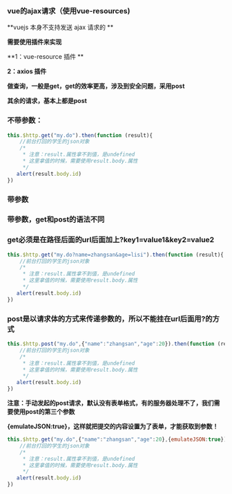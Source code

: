 ### vue的ajax请求（使用vue-resources)



**vuejs 本身不支持发送 ajax 请求的 **

**需要使用插件来实现**

**1：vue-resource 插件 **

**2：axios 插件**



**做查询，一般是get，get的效率更高，涉及到安全问题，采用post**

**其余的请求，基本上都是post**



### 不带参数：

```js
this.$http.get("my.do").then(function (result){
    //前台打回的学生的json对象
    /*
     * 注意：result.属性拿不到值，是undefined
     * 这里拿值的时候，需要使用result.body.属性
     */
   alert(result.body.id)
})
```



### 带参数

### 带参数，get和post的语法不同



### get必须是在路径后面的url后面加上?key1=value1&key2=value2

```js
this.$http.get("my.do?name=zhangsan&age=lisi").then(function (result){
    //前台打回的学生的json对象
    /*
     * 注意：result.属性拿不到值，是undefined
     * 这里拿值的时候，需要使用result.body.属性
     */
   alert(result.body.id)
})
```



### post是以请求体的方式来传递参数的，所以不能挂在url后面用?的方式

```js
this.$http.post("my.do",{"name":"zhangsan","age":20}).then(function (result){
    //前台打回的学生的json对象
    /*
     * 注意：result.属性拿不到值，是undefined
     * 这里拿值的时候，需要使用result.body.属性
     */
   alert(result.body.id)
})
```



**注意：手动发起的post请求，默认没有表单格式，有的服务器处理不了，我们需要使用post的第三个参数**

**{emulateJSON:true}，这样就把提交的内容设置为了表单，才能获取到参数！**

```js
this.$http.get("my.do",{"name":"zhangsan","age":20},{emulateJSON:true}).then(function (result){
    //前台打回的学生的json对象
    /*
     * 注意：result.属性拿不到值，是undefined
     * 这里拿值的时候，需要使用result.body.属性
     */
   alert(result.body.id)
})
```